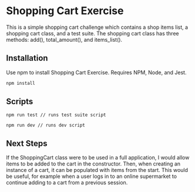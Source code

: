 # Shopping Cart Exercise

This is a simple shopping cart challenge which contains a shop items list, a shopping cart class, and a test suite. The shopping cart class has three methods: add(), total_amount(), and items_list().

## Installation

Use npm to install Shopping Cart Exercise.
Requires NPM, Node, and Jest.

```bash
npm install
```

## Scripts

```
npm run test // runs test suite script

npm run dev // runs dev script
```

## Next Steps
If the ShoppingCart class were to be used in a full application, I would allow items to be added to the cart in the constructor. Then, when creating an instance of a cart, it can be populated with items from the start. This would be useful, for example when a user logs in to an online supermarket to continue adding to a cart from a previous session.